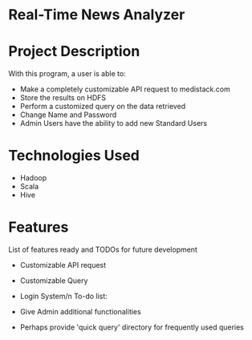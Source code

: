 # Real-Time News Analyzer
# Project Description
With this program, a user is able to:
  - Make a completely customizable API request to medistack.com 
  - Store the results on HDFS
  - Perform a customized query on the data retrieved
  - Change Name and Password
  - Admin Users have the ability to add new Standard Users

# Technologies Used
- Hadoop
- Scala
- Hive
# Features
List of features ready and TODOs for future development

- Customizable API request
- Customizable Query
- Login System/n
To-do list:

- Give Admin additional functionalities
- Perhaps provide 'quick query' directory for frequently used queries
